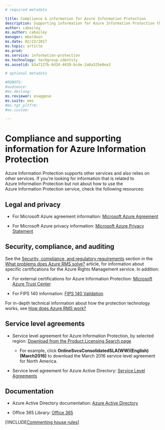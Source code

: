 ```yaml
---
# required metadata

title: Compliance & information for Azure Information Protection
description: Supporting information for Azure Information Protection that includes legal, compliance, and SLAs.
author: cabailey
ms.author: cabailey
manager: mbaldwin
ms.date: 02/23/2017
ms.topic: article
ms.prod:
ms.service: information-protection
ms.technology: techgroup-identity
ms.assetid: b3a7127b-6d24-4439-bc4e-2a0a325e8ea3

# optional metadata

#ROBOTS:
#audience:
#ms.devlang:
ms.reviewer: esaggese
ms.suite: ems
#ms.tgt_pltfrm:
#ms.custom:

---
```




# Compliance and supporting information for Azure Information Protection

Azure Information Protection supports other services and also relies on other services. If you’re looking for information that is related to Azure Information Protection but not about how to use the Azure Information Protection service, check the following resources:

## Legal and privacy

- For Microsoft Azure agreement information: [Microsoft Azure Agreement](http://azure.microsoft.com/support/legal/subscription-agreement/)

- For Microsoft Azure privacy information: [Microsoft Azure Privacy Statement](http://azure.microsoft.com/support/legal/privacy-statement/)

## Security, compliance, and auditing

See the [Security, compliance, and regulatory requirements](../understand-explore/azure-rms-problems-it-solves.md#security-compliance-and-regulatory-requirements) section in the [What problems does Azure RMS solve?](../understand-explore/azure-rms-problems-it-solves.md) article, for information about specific certifications for the Azure Rights Management service. In addition:

- For external certifications for Azure Information Protection: [Microsoft Azure Trust Center](http://azure.microsoft.com/support/trust-center/)

- For FIPS 140 information: [FIPS 140 Validation](https://technet.microsoft.com/library/security/cc750357.aspx)

For in-depth technical information about how the protection technology works, see [How does Azure RMS work?](../understand-explore/how-does-it-work.md) 

## Service level agreements

- Service level agreement for Azure Information Protection, by selected region: [Download from the Product Licensing Search page](http://microsoftvolumelicensing.com/DocumentSearch.aspx?Mode=3&amp;DocumentTypeId=37)

	- For  example, click **OnlineSvcsConsolidatedSLA(WW)(English)(March2016)** to download the March 2016 service level agreement for North America.

-   Service level agreement for Azure Active Directory: [Service Level Agreements](http://azure.microsoft.com/support/legal/sla/)

## Documentation

- Azure Active Directory documentation: [Azure Active Directory](/active-directory/)

- Office 365 Library: [Office 365](http://technet.microsoft.com/library/dn127064%28v=office.14%29.aspx)

[!INCLUDE[Commenting house rules](../includes/houserules.md)]
